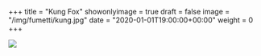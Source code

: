 +++
title = "Kung Fox"
showonlyimage = true
draft = false
image = "/img/fumetti/kung.jpg"
date = "2020-01-01T19:00:00+00:00"
weight = 0
+++
<!--more-->
![](/img/fumetti/kung.jpg)
